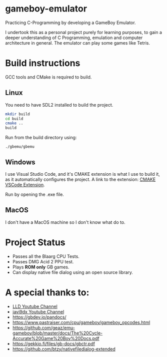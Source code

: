 # gameboy-emulator
Practicing C-Programming by developing a GameBoy Emulator.

I undertook this as a personal project purely for learning purposes, to gain a deeper understanding of C Programming, emulation and computer architecture in general. The emulator can play some games like Tetris.

# Build instructions

GCC tools and CMake is required to build.

## Linux

You need to have SDL2 installed to build the project.

```bash
mkdir build
cd build
cmake ..
build
```
Run from the build directory using:
```basg
./gbemu/gbemu
```

## Windows

I use Visual Studio Code, and it's CMAKE extension is what I use to build it, as it automatically configures the project. A link to the extension: [CMAKE VSCode Extension](https://marketplace.visualstudio.com/items?itemName=ms-vscode.cmake-tools).

Run by opening the .exe file.

## MacOS

I don't have a MacOS machine so I don't know what do to.

# Project Status

- Passes all the Blaarg CPU Tests.
- Passes DMG Acid 2 PPU test.
- Plays **ROM only** GB games.
- Can display native file dialog using an open source library.

# A special thanks to:
- [LLD Youtube Channel](https://www.youtube.com/channel/UCRWXAQsN5S3FPDHY4Ttq1Xg)
- [javi9dx Youtube Channel](https://www.youtube.com/channel/UC-yuWVUplUJZvieEligKBkA)
- https://gbdev.io/pandocs/
- https://www.pastraiser.com/cpu/gameboy/gameboy_opcodes.html
- https://github.com/geaz/emu-gameboy/blob/master/docs/The%20Cycle-Accurate%20Game%20Boy%20Docs.pdf
- https://gekkio.fi/files/gb-docs/gbctr.pdf
- https://github.com/btzy/nativefiledialog-extended